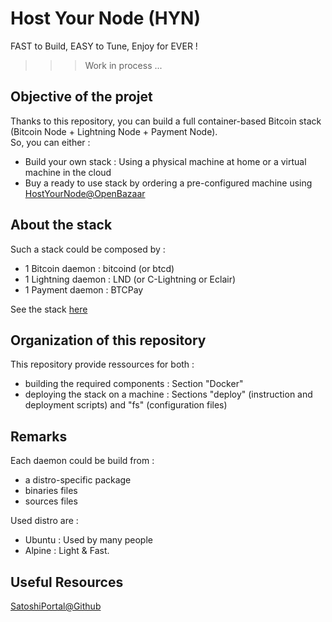 Host Your Node (HYN)
==
FAST to Build, EASY to Tune, Enjoy for EVER !

>>> Work in process ...

Objective of the projet
- 
Thanks to this repository, you can build a  full container-based Bitcoin stack (Bitcoin Node + Lightning Node + Payment Node).  
So, you can either :
* Build your own stack : Using a physical machine at home or a virtual machine in the cloud
* Buy a ready to use stack by ordering a pre-configured machine using <a href="https://openbazaar.com/store/QmacnmoLh9Fbqn29JYifgB7yyxpPfW9Ezo6BDETNLpYcgQ">HostYourNode@OpenBazaar</a>

About the stack 
-
Such a stack could be composed by : 
  - 1 Bitcoin daemon : bitcoind (or btcd)
  - 1 Lightning daemon : LND (or C-Lightning or Eclair)
  - 1 Payment daemon : BTCPay
  
  See the stack <a href="http://bit.ly/2yp0iHW">here</a>

Organization of this repository
-
This repository provide ressources for both :
* building the required components : Section "Docker"
* deploying the stack on a machine : Sections "deploy" (instruction and deployment scripts) and "fs" (configuration files)

Remarks
-
Each daemon could be build from :
   - a distro-specific package
   - binaries files
   - sources files

Used distro are :
   - Ubuntu : Used by many people 
   - Alpine : Light & Fast. 
   
 Useful Resources
 -
 <A href="https://github.com/SatoshiPortal">SatoshiPortal@Github</A>
